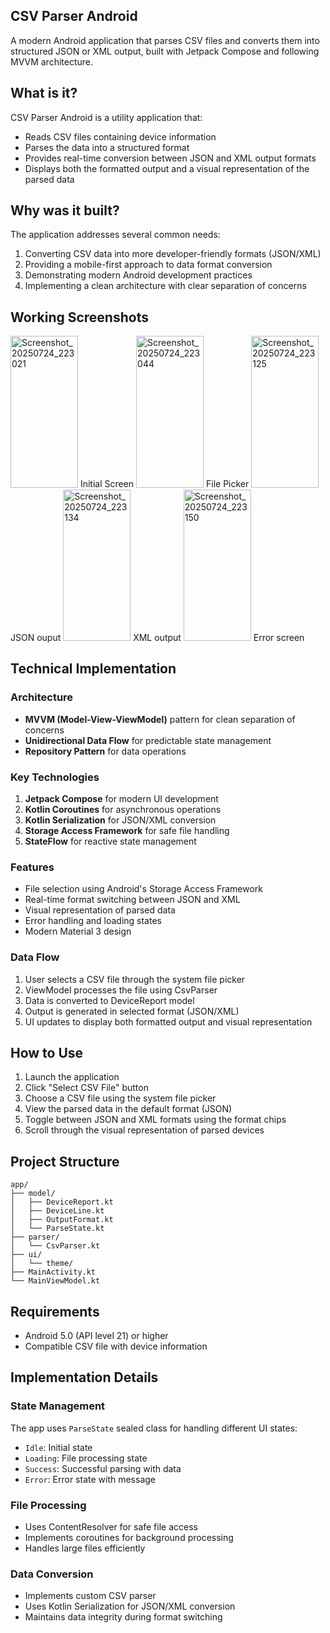 ## CSV Parser Android

A modern Android application that parses CSV files and converts them into structured JSON or XML output, built with Jetpack Compose and following MVVM architecture.

## What is it?

CSV Parser Android is a utility application that:
- Reads CSV files containing device information
- Parses the data into a structured format
- Provides real-time conversion between JSON and XML output formats
- Displays both the formatted output and a visual representation of the parsed data

## Why was it built?

The application addresses several common needs:
1. Converting CSV data into more developer-friendly formats (JSON/XML)
2. Providing a mobile-first approach to data format conversion
3. Demonstrating modern Android development practices
4. Implementing a clean architecture with clear separation of concerns

## Working Screenshots

<img width="108" height="242.4" alt="Screenshot_20250724_223021" src="https://github.com/user-attachments/assets/201c3324-1caa-4520-a337-91c43cb17891" /> Initial Screen
<img width="108" height="242.4" alt="Screenshot_20250724_223044" src="https://github.com/user-attachments/assets/f6d7328b-ecb3-49db-b365-326ddd7dc120" /> File Picker
<img width="108" height="242.4" alt="Screenshot_20250724_223125" src="https://github.com/user-attachments/assets/c5402468-5cb2-490d-aae9-16de6b854897" /> JSON ouput
<img width="108" height="242.4" alt="Screenshot_20250724_223134" src="https://github.com/user-attachments/assets/ac1d5371-0a32-49cc-9850-785a09f7c4b4" /> XML output
<img width="108" height="242.4" alt="Screenshot_20250724_223150" src="https://github.com/user-attachments/assets/efedffb1-d496-465c-ae0a-6712343f26c3" /> Error screen


## Technical Implementation

### Architecture
- **MVVM (Model-View-ViewModel)** pattern for clean separation of concerns
- **Unidirectional Data Flow** for predictable state management
- **Repository Pattern** for data operations

### Key Technologies
1. **Jetpack Compose** for modern UI development
2. **Kotlin Coroutines** for asynchronous operations
3. **Kotlin Serialization** for JSON/XML conversion
4. **Storage Access Framework** for safe file handling
5. **StateFlow** for reactive state management

### Features
- File selection using Android's Storage Access Framework
- Real-time format switching between JSON and XML
- Visual representation of parsed data
- Error handling and loading states
- Modern Material 3 design

### Data Flow
1. User selects a CSV file through the system file picker
2. ViewModel processes the file using CsvParser
3. Data is converted to DeviceReport model
4. Output is generated in selected format (JSON/XML)
5. UI updates to display both formatted output and visual representation

## How to Use

1. Launch the application
2. Click "Select CSV File" button
3. Choose a CSV file using the system file picker
4. View the parsed data in the default format (JSON)
5. Toggle between JSON and XML formats using the format chips
6. Scroll through the visual representation of parsed devices

## Project Structure

```
app/
├── model/
│   ├── DeviceReport.kt
│   ├── DeviceLine.kt
│   ├── OutputFormat.kt
│   └── ParseState.kt
├── parser/
│   └── CsvParser.kt
├── ui/
│   └── theme/
├── MainActivity.kt
└── MainViewModel.kt
```

## Requirements
- Android 5.0 (API level 21) or higher
- Compatible CSV file with device information

## Implementation Details

### State Management
The app uses `ParseState` sealed class for handling different UI states:
- `Idle`: Initial state
- `Loading`: File processing state
- `Success`: Successful parsing with data
- `Error`: Error state with message

### File Processing
- Uses ContentResolver for safe file access
- Implements coroutines for background processing
- Handles large files efficiently

### Data Conversion
- Implements custom CSV parser
- Uses Kotlin Serialization for JSON/XML conversion
- Maintains data integrity during format switching

